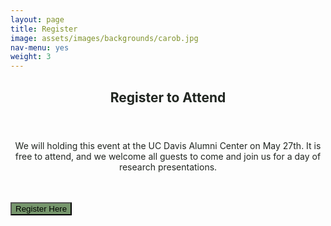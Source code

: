 ```yaml
---
layout: page
title: Register
image: assets/images/backgrounds/carob.jpg
nav-menu: yes
weight: 3
---
```


<!-- Main -->
<div id="main" class="alt">

<!-- One -->
<section id="one">
<div class="inner">
<center>
		<header class="major">
			<h1 style="color:#202520">Register to Attend</h1>
		</header>
</center>



<!-- Content -->

<p style="text-align:center; color:#202520">
We will holding this event at the UC Davis Alumni Center on May 27th. It is free to attend, and we welcome all guests to come and join us for a day of research presentations.
<br> <br>
<br>
</p>
<a href =  "https://docs.google.com/forms/d/e/1FAIpQLSdC3wVb3H4llKbW5TBYwQaVygEPPpfPUQSzkBD1-fW_iFkTZg/viewform?usp=sf_link"><button style = "background:#376629ad">Register Here</button></a> 





